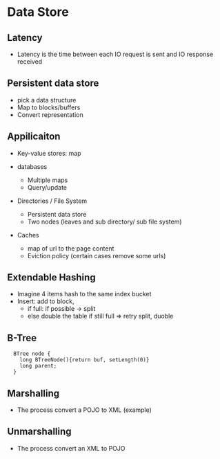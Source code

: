 # Data Store

## Latency
  - Latency is the time between each IO request is sent and IO response received

## Persistent data store
  - pick a data structure
  - Map to blocks/buffers
  - Convert representation 


## Appilicaiton
  - Key-value stores: map
  - databases
     - Multiple maps
     - Query/update
 
  - Directories / File System
     - Persistent data store 
     - Two nodes (leaves and sub directory/ sub file system)
  
  - Caches
     - map of url to the page content
     - Eviction policy (certain cases remove some urls)
 
## Extendable Hashing
  - Imagine 4 items hash to the same index bucket
  - Insert: add to block, 
       - if full: if possible -> split
       - else double the table
         if still full => retry split, duoble 
         
         
         
## B-Tree
```
  BTree node {
    long BTreeNode(){return buf, setLength(0)}
    long parent;
  }

```

## Marshalling
  - The process convert a POJO to XML (example)

## Unmarshalling
  - The process convert an XML to POJO



















